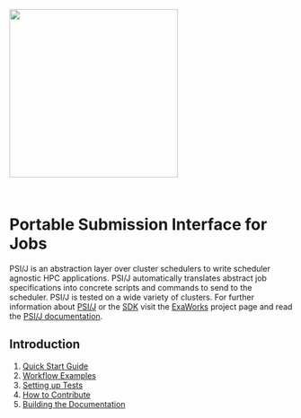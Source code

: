 <img src="https://exaworks.org/images/exaworks-psij-logo.png" width="300" style="margin-bottom: 2em"/>

# Portable Submission Interface for Jobs

PSI/J is an abstraction layer over cluster schedulers to write scheduler
agnostic HPC applications. PSI/J automatically translates abstract job
specifications into concrete scripts and commands to send to the
scheduler. PSI/J is tested on a wide variety of clusters. For further
information about [PSI/J](https://exaworks.org/job-api-spec/) or the
[SDK](https://github.com/ExaWorks/SDK) visit the
[ExaWorks](https://exaworks.org/) project page and read the [PSI/J
documentation](https://exaworks.org/psij-python/#docs).


## Introduction

1. [Quick Start Guide](QuickStart.md)
2. [Workflow Examples](scripts/WORKFLOW-EXAMPLES.md)
3. [Setting up Tests](README-testing.md)
4. [How to Contribute](CONTRIBUTING.md)
5. [Building the Documentation](README-dev.md)
